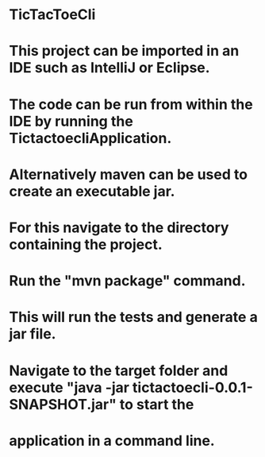 # TicTacToeCli
#
#
# This project can be imported in an IDE such as IntelliJ or Eclipse.
# The code can be run from within the IDE by running the TictactoecliApplication.
#
# Alternatively maven can be used to create an executable jar.
# For this navigate to the directory containing the project.
# Run the "mvn package" command.
# This will run the tests and generate a jar file.
# Navigate to the target folder and execute "java -jar tictactoecli-0.0.1-SNAPSHOT.jar" to start the 
# application in a command line.